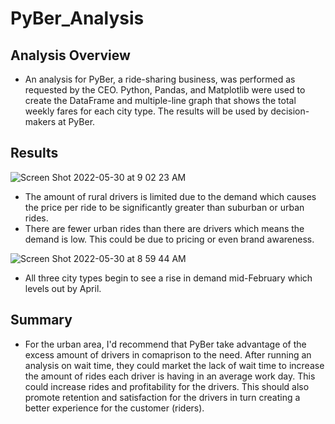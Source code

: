 # PyBer_Analysis

## Analysis Overview
 * An analysis for PyBer, a ride-sharing business, was performed as requested by the CEO. Python, Pandas, and Matplotlib were used to create the DataFrame and multiple-line graph that shows the total weekly fares for each city type. The results will be used by decision-makers at PyBer.
 
## Results
![Screen Shot 2022-05-30 at 9 02 23 AM](https://user-images.githubusercontent.com/103371449/171008253-cd86d721-5e99-4697-9bbd-8abd75203549.png)


* The amount of rural drivers is limited due to the demand which causes the price per ride to be significantly greater than suburban or urban rides. 
* There are fewer urban rides than there are drivers which means the demand is low. This could be due to pricing or even brand awareness.

![Screen Shot 2022-05-30 at 8 59 44 AM](https://user-images.githubusercontent.com/103371449/171007758-92fc7b6b-6a43-4e5f-a0b7-d9feca4e8d91.png)

* All three city types begin to see a rise in demand mid-February which levels out by April. 
 
## Summary
 * For the urban area, I'd recommend that PyBer take advantage of the excess amount of drivers in comaprison to the need. After running an analysis on wait time, they could market the lack of wait time to increase the amount of rides each driver is having in an average work day. This could increase rides and profitability for the drivers. This should also promote retention and satisfaction for the drivers in turn creating a better experience for the customer (riders). 
